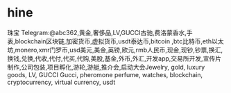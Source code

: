 # hine
珠宝 Telegram:@abc362,黄金,奢侈品,LV,GUCCI古驰,费洛蒙香水,手表,blockchain区块链,加密货币,虚拟货币,usdt泰达币,bitcoin ,btc比特币,eth以太坊,monero,xmr门罗币,usd美元,美金,英镑,欧元,rmb人民币,现金,现钞,钞票,换汇,换钱,兑换,代收,代付,代买,代购,美股,基金,外币,外汇,开发app,交易所开发,宣传片制作,公司包装,项目孵化,游轮,游艇,推介会,启动大会Jewelry, gold, luxury goods, LV, GUCCI Gucci, pheromone perfume, watches, blockchain, cryptocurrency, virtual currency, usdt
